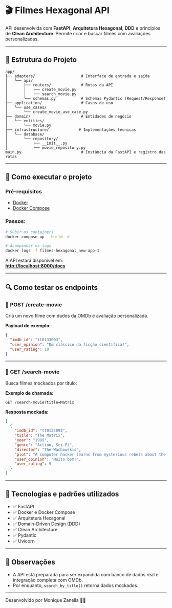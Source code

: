 # 🎬 Filmes Hexagonal API

API desenvolvida com **FastAPI**, **Arquitetura Hexagonal**, **DDD** e princípios de **Clean Architecture**. Permite criar e buscar filmes com avaliações personalizadas.

---

## 📁 Estrutura do Projeto

```
app/
├── adapters/                    # Interface de entrada e saída
│   └── api/
│       ├── routers/             # Rotas da API
│       │   ├── create_movie.py
│       │   └── search_movie.py
│       └── schemas.py           # Schemas Pydantic (Request/Response)
├── application/                 # Casos de uso
│   └── use_cases/
│       └── create_movie_use_case.py
├── domain/                      # Entidades de negócio
│   └── entities/
│       └── movie.py
├── infrastructure/             # Implementações técnicas
│   └── database/
│       └── repository/
│           ├── __init__.py
│           └── movie_repository.py
main.py                          # Instância da FastAPI e registro das rotas
```

---

## 🚀 Como executar o projeto

### Pré-requisitos

- [Docker](https://www.docker.com/)
- [Docker Compose](https://docs.docker.com/compose/)

### Passos:

```bash
# Subir os containers
docker-compose up --build -d

# Acompanhar os logs
docker logs -f filmes-hexagonal_new-app-1
```

A API estará disponível em:  
**[http://localhost:8000/docs](http://localhost:8000/docs)**

---

## 🔍 Como testar os endpoints

### 📮 POST /create-movie

Cria um novo filme com dados da OMDb e avaliação personalizada.

**Payload de exemplo:**
```json
{
  "imdb_id": "tt0133093",
  "user_opinion": "Um clássico da ficção científica!",
  "user_rating": 10
}
```

---

### 🔎 GET /search-movie

Busca filmes mockados por título:

**Exemplo de chamada:**
```
GET /search-movie?title=Matrix
```

**Resposta mockada:**
```json
[
  {
    "imdb_id": "tt0133093",
    "title": "The Matrix",
    "year": "1999",
    "genre": "Action, Sci-Fi",
    "director": "The Wachowskis",
    "plot": "A computer hacker learns from mysterious rebels about the true nature of his reality.",
    "user_opinion": "Muito bom!",
    "user_rating": 9
  }
]
```

---

## 🧠 Tecnologias e padrões utilizados

- ✅ FastAPI
- ✅ Docker e Docker Compose
- ✅ Arquitetura Hexagonal
- ✅ Domain-Driven Design (DDD)
- ✅ Clean Architecture
- ✅ Pydantic
- ✅ Uvicorn

---

## 💬 Observações

- A API está preparada para ser expandida com banco de dados real e integração completa com OMDb.
- Por enquanto, `search_by_title()` retorna dados mockados.

---

Desenvolvido por Monique Zanella 🤘🖤
